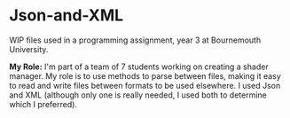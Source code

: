 # Json-and-XML
WIP files used in a programming assignment, year 3 at Bournemouth University. 

__My Role:__ I'm part of a team of 7 students working on creating a shader manager. My role is to use methods to parse between files, making it easy to read and write files between formats to be used elsewhere. I used Json and XML (although only one is really needed, I used both to determine which I preferred).
